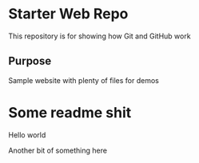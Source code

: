 # Starter Web Repo

This repository is for showing how Git and GitHub work

## Purpose

Sample website with plenty of files for demos

# Some readme shit

Hello world

Another bit of something here
